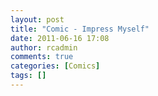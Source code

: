 ```yaml
---
layout: post
title: "Comic - Impress Myself"
date: 2011-06-16 17:08
author: rcadmin
comments: true
categories: [Comics]
tags: []
---
```

<a href="http://bitsmack.com/comics/2011/06/16/comic-impress-myself/"><img src="http://dl.bitsmack.com/uploads/2011/06/20110616.jpg" alt="" title="also here is a sports almanac so you can bet on sporting events and know the outcome"  class="alignnone size-full wp-image-2218" /></a>
